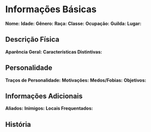 # Informações Básicas
**Nome:**
**Idade:**
**Gênero:**
**Raça:** 
**Classe:**
**Ocupação:**
**Guilda:**
**Lugar:**

## Descrição Física
**Aparência Geral:** 
**Características Distintivas:**

## Personalidade
**Traços de Personalidade:** 
**Motivações:**
**Medos/Fobias:**
**Objetivos:**

## Informações Adicionais
**Aliados:**
**Inimigos:**
**Locais Frequentados:**

## História


